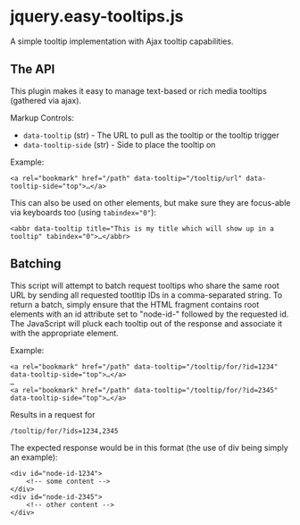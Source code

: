 jquery.easy-tooltips.js
=======================

A simple tooltip implementation with Ajax tooltip capabilities.

The API
-------

This plugin makes it easy to manage text-based or rich media tooltips
(gathered via ajax).

Markup Controls:

* `data-tooltip` (str) - The URL to pull as the tooltip or the tooltip trigger
* `data-tooltip-side` (str) - Side to place the tooltip on

Example: 

	<a rel="bookmark" href="/path" data-tooltip="/tooltip/url" data-tooltip-side="top">…</a>
	
This can also be used on other elements, but make sure they are focus-able via keyboards too (using `tabindex="0"`):

	<abbr data-tooltip title="This is my title which will show up in a tooltip" tabindex="0">…</abbr>

Batching
--------

This script will attempt to batch request tooltips who share the same 
root URL by sending all requested tootltip IDs in a comma-separated string.
To return a batch, simply ensure that the HTML fragment contains root 
elements with an id attribute set to "node-id-" followed by the requested
id. The JavaScript will pluck each tooltip out of the response and associate
it with the appropriate element.

Example:

	<a rel="bookmark" href="/path" data-tooltip="/tooltip/for/?id=1234" data-tooltip-side="top">…</a>
	…
	<a rel="bookmark" href="/path" data-tooltip="/tooltip/for/?id=2345" data-tooltip-side="top">…</a>

Results in a request for

	/tooltip/for/?ids=1234,2345

The expected response would be in this format (the use of div being
simply an example):

	<div id="node-id-1234">
		<!-- some content -->
	</div>
	<div id="node-id-2345">
		<!-- other content -->
	</div>
